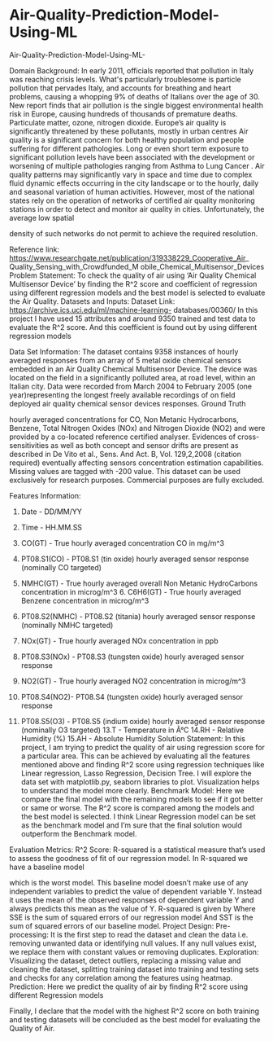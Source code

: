 # Air-Quality-Prediction-Model-Using-ML
Air-Quality-Prediction-Model-Using-ML-

Domain Background:
In early 2011, officials reported that pollution in Italy was reaching crisis levels. What's particularly troublesome is particle pollution that pervades Italy, and accounts for breathing and heart problems, causing a whopping 9% of deaths of Italians over the age of 30. New report finds that air pollution is the single biggest environmental health risk in Europe, causing hundreds of thousands of premature deaths. Particulate matter, ozone, nitrogen dioxide. Europe’s air quality is significantly threatened by these pollutants, mostly in urban centres
Air quality is a significant concern for both healthy population and people suffering for different pathologies. Long or even short term exposure to significant pollution levels have been associated with the development or worsening of multiple pathologies ranging from Asthma to Lung Cancer . Air quality patterns may significantly vary in space and time due to complex fluid dynamic effects occurring in the city landscape or to the hourly, daily and seasonal variation of human activities. However, most of the national states rely on the operation of networks of certified air quality monitoring stations in order to detect and monitor air quality in cities. Unfortunately, the average low spatial
 
density of such networks do not permit to achieve the required resolution.


Reference link: https://www.researchgate.net/publication/319338229_Cooperative_Air_ Quality_Sensing_with_Crowdfunded_M obile_Chemical_Multisensor_Devices
Problem Statement:
To check the quality of air using ‘Air Quality Chemical Multisensor Device’ by finding the R^2 score and coefficient of regression using different regression models and the best model is selected to evaluate the Air Quality.
Datasets and Inputs:
Dataset Link: https://archive.ics.uci.edu/ml/machine-learning- databases/00360/
In this project I have used 15 attributes and around 9350 trained and test data to evaluate the R^2 score. And this coefficient is found out by using different regression models

Data Set Information:
The dataset contains 9358 instances of hourly averaged responses from an array of 5 metal oxide chemical sensors embedded in an Air Quality Chemical Multisensor Device. The device was located on the field in a significantly polluted area, at road level, within an Italian city. Data were recorded from March 2004 to February 2005 (one year)representing the longest freely available recordings of on field deployed air quality chemical sensor devices responses. Ground Truth
 
hourly averaged concentrations for CO, Non Metanic Hydrocarbons, Benzene, Total Nitrogen Oxides (NOx) and Nitrogen Dioxide (NO2) and were provided by a co-located reference certified analyser.
Evidences of cross-sensitivities as well as both concept and sensor drifts are present as described in De Vito et al., Sens. And Act. B, Vol.
129,2,2008 (citation required) eventually affecting sensors concentration estimation capabilities. Missing values are tagged with -200 value. This dataset can be used exclusively for research purposes. Commercial purposes are fully excluded.

Features Information:
1.	Date - DD/MM/YY
2.	Time - HH.MM.SS
3.	CO(GT) - True hourly averaged concentration CO in mg/m^3
4.	PT08.S1(CO) - PT08.S1 (tin oxide) hourly averaged sensor response (nominally CO targeted)
5.	NMHC(GT) - True hourly averaged overall Non Metanic HydroCarbons concentration in microg/m^3	6.
C6H6(GT) - True hourly averaged Benzene concentration in microg/m^3
7.	PT08.S2(NMHC) - PT08.S2 (titania) hourly averaged sensor response (nominally NMHC targeted)
8.	NOx(GT) - True hourly averaged NOx concentration in ppb
9.	PT08.S3(NOx) - PT08.S3 (tungsten oxide) hourly averaged sensor response
10.	NO2(GT) - True hourly averaged NO2 concentration in microg/m^3
 
11.	PT08.S4(NO2)- PT08.S4 (tungsten oxide) hourly averaged sensor response
12.	PT08.S5(O3) - PT08.S5 (indium oxide) hourly averaged sensor response (nominally O3 targeted)
13.T - Temperature in Â°C 14.RH - Relative Humidity (%) 15.AH - Absolute Humidity Solution Statement:
In this project, I am trying to predict the quality of air using regression score for a particular area. This can be achieved by evaluating all the features mentioned above and finding R^2 score using regression techniques like Linear regression, Lasso Regression, Decision Tree. I will explore the data set with matplotlib.py, seaborn libraries to plot.
Visualization helps to understand the model more clearly.
Benchmark Model:
Here we compare the final model with the remaining models to see if it got better or same or worse. The R^2 score is compared among the models and the best model is selected. I think Linear Regression model can be set as the benchmark model and I’m sure that the final solution would outperform the Benchmark model.


Evaluation Metrics:
R^2 Score:
R-squared is a statistical measure that’s used to assess the goodness of fit of our regression model. In R-squared we have a baseline model
 
which is the worst model. This baseline model doesn’t make use of any independent variables to predict the value of dependent variable Y. Instead it uses the mean of the observed responses of dependent variable Y and always predicts this mean as the value of Y.
R-squared is given by Where SSE is the sum of squared errors of our regression model
And SST is the sum of squared errors of our baseline model.
Project Design:
Pre-processing: It is the first step to read the dataset and clean the data
i.e. removing unwanted data or identifying null values. If any null values exist, we replace them with constant values or removing duplicates.
Exploration: Visualizing the dataset, detect outliers, replacing a missing value and cleaning the dataset, splitting training dataset into training and testing sets and checks for any correlation among the features using heatmap.
Prediction: Here we predict the quality of air by finding R^2 score using different Regression models


Finally, I declare that the model with the highest R^2 score on both training and testing datasets will be concluded as the best model for evaluating the Quality of Air.
